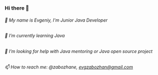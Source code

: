 ### Hi there 👋

######  💬 My name is Evgeniy, I'm Junior Java Developer
######  🌱 I’m currently learning Java
######  🤔 I’m looking for help with Java mentoring or Java open source project
######  📫 How to reach me: @zabozhane, evgzabozhan@gmail.com

<!--
**evgzabozhan/evgzabozhan** is a ✨ _special_ ✨ repository because its `README.md` (this file) appears on your GitHub profile.

Here are some ideas to get you started:

- 🔭 I’m currently working on ...
- 🌱 I’m currently learning ...
- 👯 I’m looking to collaborate on ...
- 🤔 I’m looking for help with ...
- 💬 Ask me about ...
- 📫 How to reach me: ...
- 😄 Pronouns: ...
- ⚡ Fun fact: ...
-->
